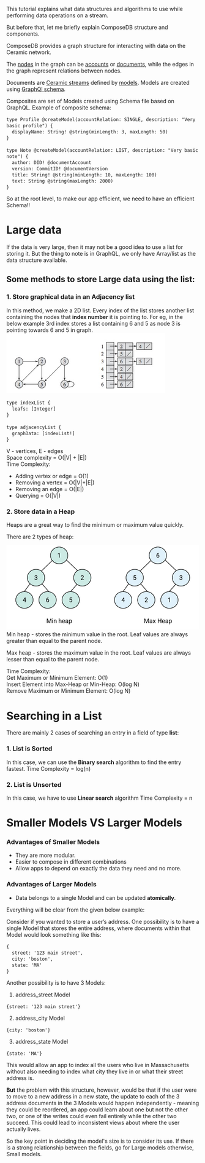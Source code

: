 This tutorial explains what data structures and algorithms to use while performing data operations on a stream.

But before that, let me briefly explain ComposeDB structure and components.

ComposeDB provides a graph structure for interacting with data on the Ceramic network.

The [nodes](https://composedb.js.org/docs/0.3.x/guides/concepts-overview#nodes) in the graph can be [accounts](https://composedb.js.org/docs/0.3.x/guides/concepts-overview#accounts) or [documents](https://composedb.js.org/docs/0.3.x/guides/concepts-overview#documents), while the edges in the graph represent relations between nodes.

Documents are [Ceramic streams](https://developers.ceramic.network/learn/advanced/overview/#streams) defined by [models](https://composedb.js.org/docs/0.3.x/guides/concepts-overview#models). Models are created using [GraphQl schema](https://graphql.org/learn/schema/).

Composites are set of Models created using Schema file based on GraphQL.
Example of composite schema:

```
type Profile @createModel(accountRelation: SINGLE, description: "Very basic profile") {
  displayName: String! @string(minLength: 3, maxLength: 50)
}

type Note @createModel(accountRelation: LIST, description: "Very basic note") {
  author: DID! @documentAccount
  version: CommitID! @documentVersion
  title: String! @string(minLength: 10, maxLength: 100)
  text: String @string(maxLength: 2000)
}
```

So at the root level, to make our app efficient, we need to have an efficient Schema!!

# Large data

If the data is very large, then it may not be a good idea to use a list for storing it.
But the thing to note is in GraphQL, we only have Array/list as the data structure available.

## Some methods to store Large data using the list:

### 1. Store graphical data in an **Adjacency list**

In this method, we make a 2D list. Every index of the list stores another list containing the nodes that **index number** it is pointing to. For eg, in the below example 3rd index stores a list containing 6 and 5 as node 3 is pointing towards 6 and 5 in graph.
![image.png](./adjList.jpg)

```
type indexList {
  leafs: [Integer]
}

type adjacencyList {
  graphData: [indexList!]
}
```

V - vertices, E - edges <br>
Space complexity = O(|V| + |E|) <br>
Time Complexity: <br>

-   Adding vertex or edge = O(1) <br>
-   Removing a vertex = O(|V|+|E|) <br>
-   Removing an edge = O(|E|) <br>
-   Querying = O(|V|) <br>

### 2. Store data in a **Heap**

Heaps are a great way to find the minimum or maximum value quickly.

There are 2 types of heap:

![heaps.png](./heaps.png)
Min heap - stores the minimum value in the root. Leaf values are always greater than equal to the parent node.

Max heap - stores the maximum value in the root. Leaf values are always lesser than equal to the parent node.

Time Complexity: <br>
Get Maximum or Minimum Element: O(1) <br>
Insert Element into Max-Heap or Min-Heap: O(log N) <br>
Remove Maximum or Minimum Element: O(log N) <br>

# Searching in a List

There are mainly 2 cases of searching an entry in a field of type **list**:

### 1. List is Sorted

In this case, we can use the **Binary search** algorithm to find the entry fastest.
Time Complexity = log(n)

### 2. List is Unsorted

In this case, we have to use **Linear search** algorithm
Time Complexity = n

# Smaller Models VS Larger Models

### Advantages of Smaller Models

-   They are more modular.
-   Easier to compose in different combinations
-   Allow apps to depend on exactly the data they need and no more.

### Advantages of Larger Models

-   Data belongs to a single Model and can be updated **atomically**.

Everything will be clear from the given below example:

Consider if you wanted to store a user’s address. One possibility is to have a single Model that stores the entire address, where documents within that Model would look something like this:

```
{
  street: '123 main street',
  city: 'boston',
  state: 'MA'
}
```

Another possibility is to have 3 Models:

1. address_street Model

```
{street: '123 main street'}
```

2. address_city Model

```
{city: 'boston'}
```

3. address_state Model

```
{state: 'MA'}
```

This would allow an app to index all the users who live in Massachusetts without also needing to index what city they live in or what their street address is.

**But** the problem with this structure, however, would be that if the user were to move to a new address in a new state, the update to each of the 3 address documents in the 3 Models would happen independently - meaning they could be reordered, an app could learn about one but not the other two, or one of the writes could even fail entirely while the other two succeed. This could lead to inconsistent views about where the user actually lives.

So the key point in deciding the model's size is to consider its use. If there is a strong relationship between the fields, go for Large models otherwise, Small models.
